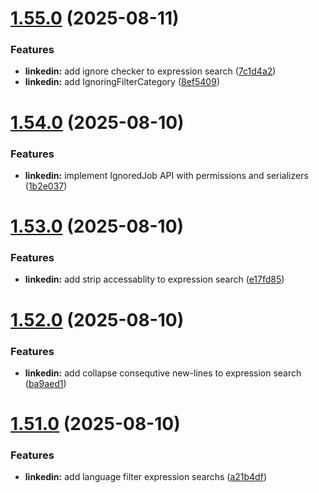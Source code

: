 # [1.55.0](https://github.com/ghorbani-mohammad/Django-Social-Networks-Crawler/compare/v1.54.0...v1.55.0) (2025-08-11)


### Features

* **linkedin:** add ignore checker to expression search ([7c1d4a2](https://github.com/ghorbani-mohammad/Django-Social-Networks-Crawler/commit/7c1d4a2b939ff4afd9633a80b7de402c7cc6c3f0))
* **linkedin:** add IgnoringFilterCategory ([8ef5409](https://github.com/ghorbani-mohammad/Django-Social-Networks-Crawler/commit/8ef540943a64b16f0c06d3d0988c81e2ac2f6548))



# [1.54.0](https://github.com/ghorbani-mohammad/Django-Social-Networks-Crawler/compare/v1.53.0...v1.54.0) (2025-08-10)


### Features

* **linkedin:** implement IgnoredJob API with permissions and serializers ([1b2e037](https://github.com/ghorbani-mohammad/Django-Social-Networks-Crawler/commit/1b2e03756ec7b4421742ca26d06332bd1db99265))



# [1.53.0](https://github.com/ghorbani-mohammad/Django-Social-Networks-Crawler/compare/v1.52.0...v1.53.0) (2025-08-10)


### Features

* **linkedin:** add strip accessablity to expression search ([e17fd85](https://github.com/ghorbani-mohammad/Django-Social-Networks-Crawler/commit/e17fd85056bc0681889a1fe57d2d08e59a064f99))



# [1.52.0](https://github.com/ghorbani-mohammad/Django-Social-Networks-Crawler/compare/v1.51.0...v1.52.0) (2025-08-10)


### Features

* **linkedin:** add collapse consequtive new-lines to expression search ([ba9aed1](https://github.com/ghorbani-mohammad/Django-Social-Networks-Crawler/commit/ba9aed194deb6d766767e94789f1200e915bd16e))



# [1.51.0](https://github.com/ghorbani-mohammad/Django-Social-Networks-Crawler/compare/v1.50.0...v1.51.0) (2025-08-10)


### Features

* **linkedin:** add language filter expression searchs ([a21b4df](https://github.com/ghorbani-mohammad/Django-Social-Networks-Crawler/commit/a21b4df4612592ce8e9dc5f985f90efbde362a0a))



